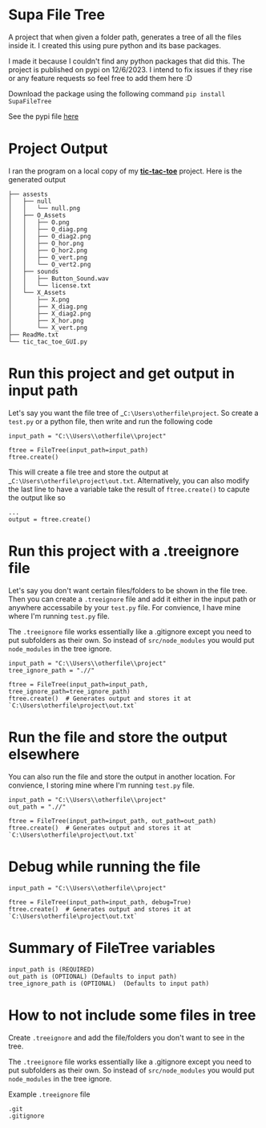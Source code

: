 # Supa File Tree

A project that when given a folder path, generates a tree of all the files inside it. I created this using pure python and its base packages.

I made it because I couldn't find any python packages that did this. The project is published on pypi on 12/6/2023. I intend to fix issues if they rise or any feature requests so feel free to add them here :D

Download the package using the following command `pip install SupaFileTree`

See the pypi file [here](https://pypi.org/project/SupaFileTree/)

# Project Output

I ran the program on a local copy of my [**tic-tac-toe**](https://github.com/SainitinD/Tic-Tac-Toe-with-GUI) project. Here is the generated output

```
├── assests
│   ├── null
│   │   └── null.png
│   ├── O_Assets
│   │   ├── O.png
│   │   ├── O_diag.png
│   │   ├── O_diag2.png
│   │   ├── O_hor.png
│   │   ├── O_hor2.png
│   │   ├── O_vert.png
│   │   └── O_vert2.png
│   ├── sounds
│   │   ├── Button_Sound.wav
│   │   └── license.txt
│   └── X_Assets
│       ├── X.png
│       ├── X_diag.png
│       ├── X_diag2.png
│       ├── X_hor.png
│       └── X_vert.png
├── ReadMe.txt
└── tic_tac_toe_GUI.py
```

# Run this project and get output in input path

Let's say you want the file tree of \_`C:\Users\otherfile\project`. So create a `test.py` or a python file, then write and run the following code

```
input_path = "C:\\Users\\otherfile\\project"

ftree = FileTree(input_path=input_path)
ftree.create()

```

This will create a file tree and store the output at \_`C:\Users\otherfile\project\out.txt`. Alternatively, you can also modify the last line to have a variable take the result of `ftree.create()` to capute the output like so

```
...
output = ftree.create()
```

# Run this project with a .treeignore file

Let's say you don't want certain files/folders to be shown in the file tree. Then you can create a `.treeignore` file and add it either in the input path or anywhere accessabile by your `test.py` file. For convience, I have mine where I'm running `test.py` file.

The `.treeignore` file works essentially like a .gitignore except you need to put subfolders as their own. So instead of `src/node_modules` you would put `node_modules` in the tree ignore.

```
input_path = "C:\\Users\\otherfile\\project"
tree_ignore_path = ".//"

ftree = FileTree(input_path=input_path, tree_ignore_path=tree_ignore_path)
ftree.create()  # Generates output and stores it at `C:\Users\otherfile\project\out.txt`
```

# Run the file and store the output elsewhere

You can also run the file and store the output in another location. For convience, I storing mine where I'm running `test.py` file.

```
input_path = "C:\\Users\\otherfile\\project"
out_path = ".//"

ftree = FileTree(input_path=input_path, out_path=out_path)
ftree.create()  # Generates output and stores it at `C:\Users\otherfile\project\out.txt`
```

# Debug while running the file

```
input_path = "C:\\Users\\otherfile\\project"

ftree = FileTree(input_path=input_path, debug=True)
ftree.create()  # Generates output and stores it at `C:\Users\otherfile\project\out.txt`
```

# Summary of FileTree variables

```
input_path is (REQUIRED)
out_path is (OPTIONAL) (Defaults to input path)
tree_ignore_path is (OPTIONAL)  (Defaults to input path)
```

# How to not include some files in tree

Create `.treeignore` and add the file/folders you don't want to see in the tree.

The `.treeignore` file works essentially like a .gitignore except you need to put subfolders as their own. So instead of `src/node_modules` you would put `node_modules` in the tree ignore.

Example `.treeignore` file

```
.git
.gitignore
```
